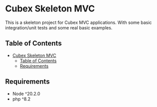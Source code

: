 # Cubex Skeleton MVC

This is a skeleton project for Cubex MVC applications. With some basic integration/unit tests and some real basic
examples.

## Table of Contents

- [Cubex Skeleton MVC](#cubex-skeleton-mvc)
    * [Table of Contents](#table-of-contents)
    * [Requirements](#requirements)

## Requirements

- Node ^20.2.0
- php ^8.2
